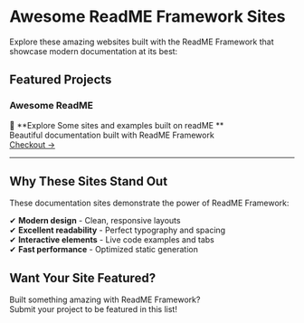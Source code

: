 # Awesome ReadME Framework Sites

Explore these amazing websites built with the ReadME Framework that showcase modern documentation at its best:

## Featured Projects

### Awesome ReadME
🍌 **Explore Some sites and examples built on readME **  
Beautiful documentation built with ReadME Framework  
[Checkout →](https://github.com/ronyman-com/awesome-readme)

---

## Why These Sites Stand Out

These documentation sites demonstrate the power of ReadME Framework:

✔ **Modern design** - Clean, responsive layouts  
✔ **Excellent readability** - Perfect typography and spacing  
✔ **Interactive elements** - Live code examples and tabs  
✔ **Fast performance** - Optimized static generation  

## Want Your Site Featured?

Built something amazing with ReadME Framework?  
Submit your project to be featured in this list!